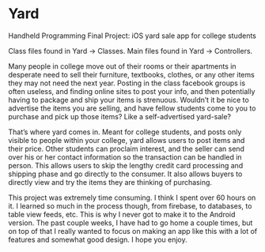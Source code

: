 # Yard
Handheld Programming Final Project: iOS yard sale app for college students

Class files found in Yard -> Classes. Main files found in Yard -> Controllers.

Many people in college move out of their rooms or their apartments in desperate need to sell their furniture, textbooks, clothes, or any other items they may not need the next year. Posting in the class facebook groups is often useless, and finding online sites to post your info, and then potentially having to package and ship your items is strenuous. Wouldn’t it be nice to advertise the items you are selling, and have fellow students come to you to purchase and pick up those items? Like a self-advertised yard-sale?

That’s where yard comes in. Meant for college students, and posts only visible to people within your college, yard allows users to post items and their price. Other students can proclaim interest, and the seller can send over his or her contact information so the transaction can be handled in person. This allows users to skip the lengthy credit card processing and shipping phase and go directly to the consumer. It also allows buyers to directly view and try the items they are thinking of purchasing.

This project was extremely time consuming. I think I spent over 60 hours on it. I learned so much in the process though, from firebase, to databases, to table view feeds, etc. This is why I never got to make it to the Android version. The past couple weeks, I have had to go home a couple times, but on top of that I really wanted to focus on making an app like this with a lot of features and somewhat good design. I hope you enjoy.
